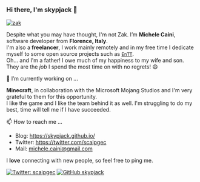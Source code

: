 ### Hi there, I'm skypjack 👋

[![zak](https://user-images.githubusercontent.com/1812216/101640887-5e9ba800-3a31-11eb-8b2f-861f2920301e.gif)](https://github.com/skypjack)

Despite what you may have thought, I'm not Zak. I’m **Michele Caini**, software developer from **Florence, Italy**.<br/>
I'm also a **freelancer**, I work mainly remotely and in my free time I dedicate myself to some open source projects such as [`EnTT`](https://github.com/skypjack/entt).<br/>
Oh... and I'm a father! I owe much of my happiness to my wife and son. They are the _job_ I spend the most time on with no regrets! :smile:

🔭 I’m currently working on ...

**Minecraft**, in collaboration with the Microsoft Mojang Studios and I'm very grateful to them for this opportunity.<br/>
I like the game and I like the team behind it as well. I'm struggling to do my best, time will tell me if I have succeeded.

📫 How to reach me ...

* Blog: https://skypjack.github.io/
* Twitter: https://twitter.com/scaipgec
* Mail: michele.caini@gmail.com
  
I **love** connecting with new people, so feel free to ping me.

[![Twitter: scaipgec](https://img.shields.io/twitter/follow/scaipgec?style=social)](https://twitter.com/scaipgec)
[![GitHub skypjack](https://img.shields.io/github/followers/skypjack?label=follow&style=social)](https://github.com/skypjack)
